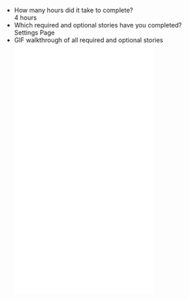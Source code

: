 * How many hours did it take to complete? <br />
   4 hours
* Which required and optional stories have you completed? <br />
   Settings Page </br>
* GIF walkthrough of all required and optional stories  </br>
  <img src='https://raw.githubusercontent.com/gauthamk/tip-calculator/master/tipp.gif' />
  
